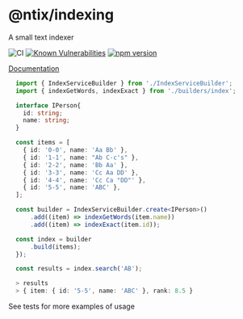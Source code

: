 # @ntix/indexing

A small text indexer

![CI](https://github.com/ntix/indexing/workflows/CI/badge.svg?branch=master)
[![Known Vulnerabilities](https://snyk.io/test/github/ntix/indexing/badge.svg)](https://snyk.io/test/github/ntix/indexing)
[![npm version](https://badge.fury.io/js/%40ntix%2Findexing.svg)](https://badge.fury.io/js/%40ntix%2Findexing)

[Documentation](https://ntix.github.io/indexing/)

```typescript
  import { IndexServiceBuilder } from './IndexServiceBuilder';
  import { indexGetWords, indexExact } from './builders/index';

  interface IPerson{
    id: string;
    name: string;
  }

  const items = [
    { id: '0-0', name: 'Aa Bb' },
    { id: '1-1', name: "Ab C-c's" },
    { id: '2-2', name: 'Bb Aa' },
    { id: '3-3', name: 'Cc Aa DD' },
    { id: '4-4', name: 'Cc Ca "DD"' },
    { id: '5-5', name: 'ABC' },
  ];

  const builder = IndexServiceBuilder.create<IPerson>()
      .add((item) => indexGetWords(item.name))
      .add((item) => indexExact(item.id));

  const index = builder
      .build(items);
  });

  const results = index.search('AB');

  > results 
  > { item: { id: '5-5', name: 'ABC' }, rank: 8.5 }

```

See tests for more examples of usage
